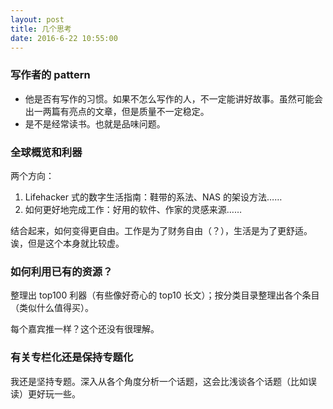 ```yaml
---
layout: post
title: 几个思考
date: 2016-6-22 10:55:00
---
```


### 写作者的 pattern

* 他是否有写作的习惯。如果不怎么写作的人，不一定能讲好故事。虽然可能会出一两篇有亮点的文章，但是质量不一定稳定。
* 是不是经常读书。也就是品味问题。


### 全球概览和利器

两个方向：

1. Lifehacker 式的数字生活指南：鞋带的系法、NAS 的架设方法……
2. 如何更好地完成工作：好用的软件、作家的灵感来源……

结合起来，如何变得更自由。工作是为了财务自由（？），生活是为了更舒适。诶，但是这个本身就比较虚。


### 如何利用已有的资源？

整理出 top100 利器（有些像好奇心的 top10 长文）；按分类目录整理出各个条目（类似什么值得买）。

每个嘉宾推一样？这个还没有很理解。


### 有关专栏化还是保持专题化

我还是坚持专题。深入从各个角度分析一个话题，这会比浅谈各个话题（比如误读）更好玩一些。